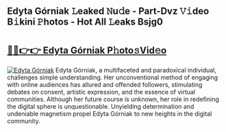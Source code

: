 ## Edyta Górniak 𝙻eaked 𝙽u𝚍e - Part-Dvz 𝚅𝚒deo B𝚒kini 𝙿hotos - Hot All 𝙻eaks Bsjg0

# <h2><a href="http://ld3304.urlbe.top/?page=Edyta+G%c3%b3rniak">🔗🔗👉👉 Edyta Górniak P𝚑oto𝚜Vid𝚎o</a></h2>

[![Edyta Górniak](https://i.imgur.com/eBuTRDB.gif)](http://ld3304.urlbe.top/?page=Edyta+G%c3%b3rniak)
Edyta Górniak, a multifaceted and paradoxical individual, challenges simple understanding. Her unconventional method of engaging with online audiences has allured and offended followers, stimulating debates on consent, artistic expression, and the essence of virtual communities. Although her future course is unknown, her role in redefining the digital sphere is unquestionable. Unyielding determination and undeniable magnetism propel Edyta Górniak to new heights in the digital community.
